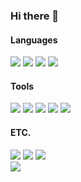<div align="left">

### Hi there 👋<br>



#### Languages<br>
<img src ="https://img.shields.io/badge/-Java-007396?logo=Java&logoColor=white&style=flat-square"/> 
<img src ="https://img.shields.io/badge/-JavaScript-F7DF1E?logo=JavaScript&logoColor=black&style=flat-square"/>
<img src ="https://img.shields.io/badge/html5-%23E34F26.svg?style=for-the-badge&logo=html5&logoColor=white&style=flat-square"/>
<img src ="https://img.shields.io/badge/css3-%231572B6.svg?style=for-the-badge&logo=css3&logoColor=white&style=flat-square"/>




#### Tools<br>
<img src ="https://img.shields.io/badge/-GitHub-181717?logo=GitHub&logoColor=white&style=flat-square"/>
<img src ="https://img.shields.io/badge/figma-%23F24E1E.svg?style=for-the-badge&logo=figma&logoColor=white&style=flat-square"/>
<img src ="https://img.shields.io/badge/Eclipse-5C2D91.svg?style=for-the-badge&logo=Eclipse&logoColor=white&style=flat-square"/>
<img src ="https://img.shields.io/badge/Visual%20Studio%20Code-0078d7.svg?style=for-the-badge&logo=visual-studio-code&logoColor=white&style=flat-square"/>
<img src ="https://img.shields.io/badge/mysql-%2300f.svg?style=for-the-badge&logo=mysql&logoColor=white&style=flat-square"/>

  
#### ETC.<br>
<img src ="https://img.shields.io/badge/-Adobe Premiere Pro-9999FF?logo=Adobe Premiere Pro&logoColor=white&style=flat-square"/> 
<img src ="https://img.shields.io/badge/-Adobe Photoshop-31A8FF?logo=Adobe Photoshop&logoColor=white&style=flat-square"/> 
<img src ="https://img.shields.io/badge/-Adobe After Effects-7E4DD2?logo=Adobe After Effects&logoColor=white&style=flat-square"/> <br>
<img src ="https://img.shields.io/badge/Notion-%23000000.svg?style=for-the-badge&logo=notion&logoColor=white&style=flat-square"/>

<!--
### <a href="https://purple-fuchsia-246.notion.site/cfd0f142c0f34f0483bafb2c2619ac1c" style="text-decoration:none">Note</a> 📚
### <a href="https://purple-fuchsia-246.notion.site/Study-2bc13382ac2f45d9ae97c3c5e19ed4ef" style="text-decoration:none">Note_1</a> 📚 -->

<!-- #
![Anurag's GitHub stats](https://github-readme-stats.vercel.app/api?username=Seung-Bum&show_icons=true&theme=vue)
![Top Langs](https://github-readme-stats.vercel.app/api/top-langs/?username=Seung-Bum&layout=compact&theme=vue)
![MySQL](https://img.shields.io/badge/mysql-%2300f.svg?style=for-the-badge&logo=mysql&logoColor=white)-->
